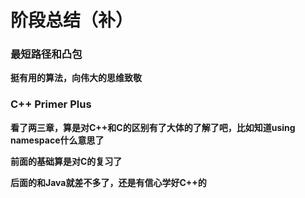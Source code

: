 # 阶段总结（补）

### 最短路径和凸包

**挺有用的算法，向伟大的思维致敬**

### C++ Primer Plus

**看了两三章，算是对C++和C的区别有了大体的了解了吧，比如知道using namespace什么意思了**

**前面的基础算是对C的复习了**

**后面的和Java就差不多了，还是有信心学好C++的**
